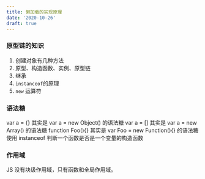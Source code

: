 ```yaml
---
title: 懒加载的实现原理
date: '2020-10-26'
draft: true
---
```


### 原型链的知识

1. 创建对象有几种方法
2. 原型、构造函数、实例、原型链
3. 继承
4. `instanceof`的原理
5. `new` 运算符

### 语法糖

var a = {} 其实是 var a = new Object() 的语法糖
var a = [] 其实是 var a = new Array() 的语法糖
function Foo(){} 其实是 var Foo = new Function(){} 的语法糖
使用 instanceof 判断一个函数是否是一个变量的构造函数

### 作用域

JS 没有块级作用域，只有函数和全局作用域。
